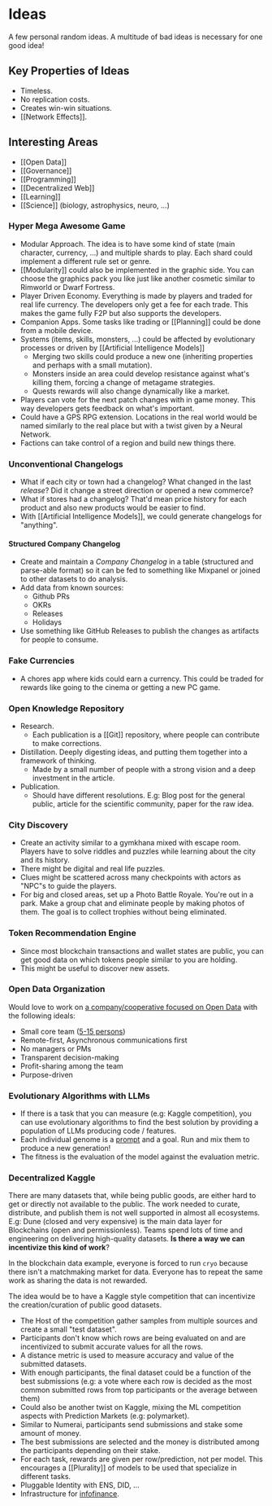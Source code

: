 # Ideas

A few personal random ideas. A multitude of bad ideas is necessary for one good idea!

## Key Properties of Ideas

- Timeless.
- No replication costs.
- Creates win-win situations.
- [[Network Effects]].

## Interesting Areas

- [[Open Data]]
- [[Governance]]
- [[Programming]]
- [[Decentralized Web]]
- [[Learning]]
- [[Science]] (biology, astrophysics, neuro, ...)

### Hyper Mega Awesome Game

- Modular Approach. The idea is to have some kind of state (main character, currency, ...) and multiple shards to play. Each shard could implement a different rule set or genre.
- [[Modularity]] could also be implemented in the graphic side. You can choose the graphics pack you like just like another cosmetic similar to Rimworld or Dwarf Fortress.
- Player Driven Economy. Everything is made by players and traded for real life currency. The developers only get a fee for each trade. This makes the game fully F2P but also supports the developers.
- Companion Apps. Some tasks like trading or [[Planning]] could be done from a mobile device.
- Systems (items, skills, monsters, ...) could be affected by evolutionary processes or driven by [[Artificial Intelligence Models]]
  - Merging two skills could produce a new one (inheriting properties and perhaps with a small mutation).
  - Monsters inside an area could develop resistance against what's killing them, forcing a change of metagame strategies.
  - Quests rewards will also change dynamically like a market.
- Players can vote for the next patch changes with in game money. This way developers gets feedback on what's important.
- Could have a GPS RPG extension. Locations in the real world would be named similarly to the real place but with a twist given by a Neural Network.
- Factions can take control of a region and build new things there.

### Unconventional Changelogs

- What if each city or town had a changelog? What changed in the last _release_? Did it change a street direction or opened a new commerce?
- What if stores had a changelog? That'd mean price history for each product and also new products would be easier to find.
- With [[Artificial Intelligence Models]], we could generate changelogs for "anything".

#### Structured Company Changelog

- Create and maintain a _Company Changelog_ in a table (structured and parse-able format) so it can be fed to something like Mixpanel or joined to other datasets to do analysis.
- Add data from known sources:
  - Github PRs
  - OKRs
  - Releases
  - Holidays
- Use something like GitHub Releases to publish the changes as artifacts for people to consume.

### Fake Currencies

- A chores app where kids could earn a currency. This could be traded for rewards like going to the cinema or getting a new PC game.

### Open Knowledge Repository

- Research.
  - Each publication is a [[Git]] repository, where people can contribute to make corrections.
- Distillation. Deeply digesting ideas, and putting them together into a framework of thinking.
  - Made by a small number of people with a strong vision and a deep investment in the article.
- Publication.
  - Should have different resolutions. E.g: Blog post for the general public, article for the scientific community, paper for the raw idea.

### City Discovery

- Create an activity similar to a gymkhana mixed with escape room. Players have to solve riddles and puzzles while learning about the city and its history.
- There might be digital and real life puzzles.
- Clues might be scattered across many checkpoints with actors as "NPC"s to guide the players.
- For big and closed areas, set up a Photo Battle Royale. You're out in a park. Make a group chat and eliminate people by making photos of them. The goal is to collect trophies without being eliminated.

### Token Recommendation Engine

- Since most blockchain transactions and wallet states are public, you can get good data on which tokens people similar to you are holding.
- This might be useful to discover new assets.

### Open Data Organization

Would love to work on [a company/cooperative focused on Open Data](https://github.com/datonic) with the following ideals:

- Small core team ([5-15 persons](https://x.com/kepano/status/1706690014657274201))
- Remote-first, Asynchronous communications first
- No managers or PMs
- Transparent decision-making
- Profit-sharing among the team
- Purpose-driven

### Evolutionary Algorithms with LLMs

- If there is a task that you can measure (e.g: Kaggle competition), you can use evolutionary algorithms to find the best solution by providing a population of LLMs producing code / features.
- Each individual genome is a [prompt](https://github.com/shobrook/promptimal/blob/master/promptimal/optimizer/prompts.py) and a goal. Run and mix them to produce a new generation!
- The fitness is the evaluation of the model against the evaluation metric.

### Decentralized Kaggle

There are many datasets that, while being public goods, are either hard to get or directly not available to the public. The work needed to curate, distribute, and publish them is not well supported in almost all ecosystems. E.g: Dune (closed and very expensive) is the main data layer for Blockchains (open and permissionless). Teams spend lots of time and engineering on delivering high-quality datasets. **Is there a way we can incentivize this kind of work**?

In the blockchain data example, everyone is forced to run `cryo` because there isn't a matchmaking market for data. Everyone has to repeat the same work as sharing the data is not rewarded.

The idea would be to have a Kaggle style competition that can incentivize the creation/curation of public good datasets.

- The Host of the competition gather samples from multiple sources and create a small "test dataset".
- Participants don't know which rows are being evaluated on and are incentivized to submit accurate values for all the rows.
- A distance metric is used to measure accuracy and value of the submitted datasets.
- With enough participants, the final dataset could be a function of the best submissions (e.g: a vote where each row is decided as the most common submitted rows from top participants or the average between them)
- Could also be another twist on Kaggle, mixing the ML competition aspects with Prediction Markets (e.g: polymarket).
- Similar to Numerai, participants send submissions and stake some amount of money.
- The best submissions are selected and the money is distributed among the participants depending on their stake.
- For each task, rewards are given per row/prediction, not per model. This encourages a [[Plurality]] of models to be used that specialize in different tasks.
- Pluggable Identity with ENS, DID, ...
- Infrastructure for [infofinance](https://vitalik.eth.limo/general/2024/11/09/infofinance.html).
